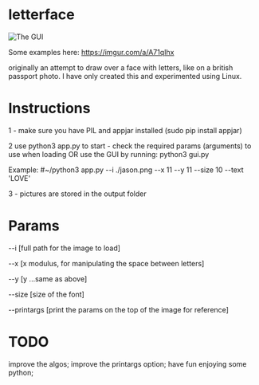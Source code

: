 # letterface
![The GUI](https://i.imgur.com/bLAx1K6.png)

Some examples here: https://imgur.com/a/A71qIhx

 originally an attempt to draw over a face with letters, like on a british passport photo.
I have only created this and experimented using Linux.

# Instructions
1 - make sure you have PIL and appjar installed (sudo pip install appjar)

2 use python3 app.py to start - check the required params (arguments) to use when loading
OR use the GUI by running: python3 gui.py 

Example: 
  #~/python3 app.py --i ./jason.png --x 11 --y 11 --size 10 --text 'LOVE'

3 - pictures are stored in the output folder

# Params
--i  [full path for the image to load]

--x  [x modulus, for manipulating the space between letters]

--y  [y ...same as above]

--size [size of the font]

--printargs [print the params on the top of the image for reference]

# TODO
improve the algos;
improve the printargs option;
have fun enjoying some python;
